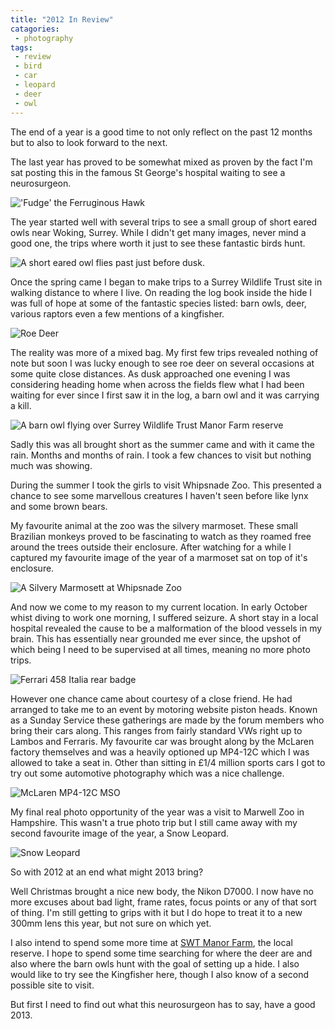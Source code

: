```yaml
---
title: "2012 In Review"
catagories:
 - photography
tags:
 - review
 - bird
 - car
 - leopard
 - deer
 - owl
---
```

The end of a year is a good time to not only reflect on the past 12 months but to also to look forward to the next.

The last year has proved to be somewhat mixed as proven by the fact I'm sat posting this in the famous St George's hospital waiting to see a neurosurgeon.

<img class="padded center"
		alt="'Fudge' the Ferruginous Hawk"
		src="/images/2012-12-30-2012-in-review/DSC_0027.jpg" />

<!-- more -->

The year started well with several trips to see a small group of short eared owls near Woking, Surrey. While I didn't get many images, never mind a good one, the trips where worth it just to see these fantastic birds hunt.

<img class="padded center"
		alt="A short eared owl flies past just before dusk."
		src="/images/2012-12-30-2012-in-review/CJP20120107-0008.jpg" />

Once the spring came I began to make trips to a Surrey Wildlife Trust site in walking distance to where I live. On reading the log book inside the hide I was full of hope at some of the fantastic species listed: barn owls, deer, various raptors even a few mentions of a kingfisher.

<img class="padded center"
		alt="Roe Deer"
		src="/images/2012-12-30-2012-in-review/DSC_0033.jpg" />

The reality was more of a mixed bag. My first few trips revealed nothing of note but soon I was lucky enough to see roe deer on several occasions at some quite close distances. As dusk approached one evening I was considering heading home when across the fields flew what I had been waiting for ever since I first saw it in the log, a barn owl and it was carrying a kill.

<img class="padded center"
		alt="A barn owl flying over Surrey Wildlife Trust Manor Farm reserve"
		src="/images/2012-12-30-2012-in-review/DSC_0019.jpg" />

Sadly this was all brought short as the summer came and with it came the rain. Months and months of rain. I took a few chances to visit but nothing much was showing.

During the summer I took the girls to visit Whipsnade Zoo. This presented a chance to see some marvellous creatures I haven't seen before like lynx and some brown bears.

My favourite animal at the zoo was the silvery marmoset. These small Brazilian monkeys proved to be fascinating to watch as they roamed free around the trees outside their enclosure. After watching for a while I captured my favourite image of the year of a marmoset sat on top of it's enclosure.

<img class="padded center"
		alt="A Silvery Marmosett at Whipsnade Zoo"
		src="/images/2012-12-30-2012-in-review/CJP20120807-0377.jpg" />

And now we come to my reason to my current location. In early October whist diving to work one morning, I suffered seizure. A short stay in a local hospital revealed the cause to be a malformation of the blood vessels in my brain. This has essentially near grounded me ever since, the upshot of which being I need to be supervised at all times, meaning no more photo trips.

<img class="padded center"  
		alt="Ferrari 458 Italia rear badge"
		src="/images/2012-12-30-2012-in-review/CJP20121028-1073.jpg" />

However one chance came about courtesy of a close friend. He had arranged to take me to an event by motoring website piston heads. Known as a Sunday Service these gatherings are made by the forum members who bring their cars along. This ranges from fairly standard VWs right up to Lambos and Ferraris. My favourite car was brought along by the McLaren factory themselves and was a heavily optioned up MP4-12C which I was allowed to take a seat in. Other than sitting in £1/4 million sports cars I got to try out some automotive photography which was a nice challenge.

<img class="padded center"
		alt="McLaren MP4-12C MSO"
		src="/images/2012-12-30-2012-in-review/CJP20121028-1042.jpg" />

My final real photo opportunity of the year was a visit to Marwell Zoo in Hampshire. This wasn't a true photo trip but I still came away with my second favourite image of the year, a Snow Leopard.

<img class="padded center"
		alt="Snow Leopard"
		src="/images/2012-12-30-2012-in-review/CJP20121030-1323.jpg" />

So with 2012 at an end what might 2013 bring?

Well Christmas brought a nice new body, the Nikon D7000. I now have no more excuses about bad light, frame rates, focus points or any of that sort of thing. I'm still getting to grips with it but I do hope to treat it to a new 300mm lens this year, but not sure on which yet.

I also intend to spend some more time at [SWT Manor Farm][swtmanorfarm], the local reserve. I hope to spend some time searching for where the deer are and also where the barn owls hunt with the goal of setting up a hide. I also would like to try see the Kingfisher here, though I also know of a second possible site to visit.

But first I need to find out what this neurosurgeon has to say, have a good 2013.

[swtmanorfarm]: http://www.surreywildlifetrust.org/reserves/manor-farm
